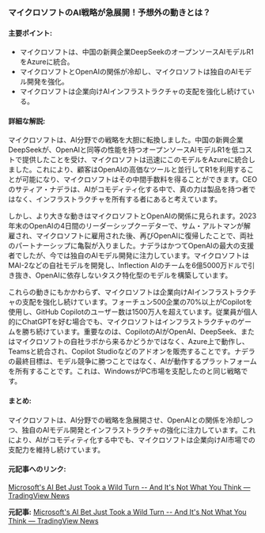 ### マイクロソフトのAI戦略が急展開！予想外の動きとは？

#### 主要ポイント:
- マイクロソフトは、中国の新興企業DeepSeekのオープンソースAIモデルR1をAzureに統合。
- マイクロソフトとOpenAIの関係が冷却し、マイクロソフトは独自のAIモデル開発を強化。
- マイクロソフトは企業向けAIインフラストラクチャの支配を強化し続けている。

#### 詳細な解説:
マイクロソフトは、AI分野での戦略を大胆に転換しました。中国の新興企業DeepSeekが、OpenAIと同等の性能を持つオープンソースAIモデルR1を低コストで提供したことを受け、マイクロソフトは迅速にこのモデルをAzureに統合しました。これにより、顧客はOpenAIの高価なツールと並行してR1を利用することが可能になり、マイクロソフトはその中間手数料を得ることができます。CEOのサティア・ナデラは、AIがコモディティ化する中で、真の力は製品を持つ者ではなく、インフラストラクチャを所有する者にあると考えています。

しかし、より大きな動きはマイクロソフトとOpenAIの関係に見られます。2023年末のOpenAIの4日間のリーダーシップクーデターで、サム・アルトマンが解雇され、マイクロソフトに雇用された後、再びOpenAIに復帰したことで、両社のパートナーシップに亀裂が入りました。ナデラはかつてOpenAIの最大の支援者でしたが、今では独自のAIモデル開発に注力しています。マイクロソフトはMAI-2などの自社モデルを開発し、Inflection AIのチームを6億5000万ドルで引き抜き、OpenAIに依存しないタスク特化型のモデルを構築しています。

これらの動きにもかかわらず、マイクロソフトは企業向けAIインフラストラクチャの支配を強化し続けています。フォーチュン500企業の70%以上がCopilotを使用し、GitHub Copilotのユーザー数は1500万人を超えています。従業員が個人的にChatGPTを好む場合でも、マイクロソフトはインフラストラクチャのゲームを勝ち続けています。重要なのは、CopilotのAIがOpenAI、DeepSeek、またはマイクロソフトの自社ラボから来るかどうかではなく、Azure上で動作し、Teamsと統合され、Copilot Studioなどのアドオンを販売することです。ナデラの最終目標は、モデル競争に勝つことではなく、AIが動作するプラットフォームを所有することです。これは、WindowsがPC市場を支配したのと同じ戦略です。

#### まとめ:
マイクロソフトは、AI分野での戦略を急展開させ、OpenAIとの関係を冷却しつつ、独自のAIモデル開発とインフラストラクチャの強化に注力しています。これにより、AIがコモディティ化する中でも、マイクロソフトは企業向けAI市場での支配力を維持し続けています。

#### 元記事へのリンク:
[Microsoft's AI Bet Just Took a Wild Turn -- And It's Not What You Think — TradingView News](リンク先URL)

**元記事:** [Microsoft's AI Bet Just Took a Wild Turn -- And It's Not What You Think — TradingView News](https://www.tradingview.com/news/gurufocus:cc0c6309d094b:0-microsoft-s-ai-bet-just-took-a-wild-turn-and-it-s-not-what-you-think/)